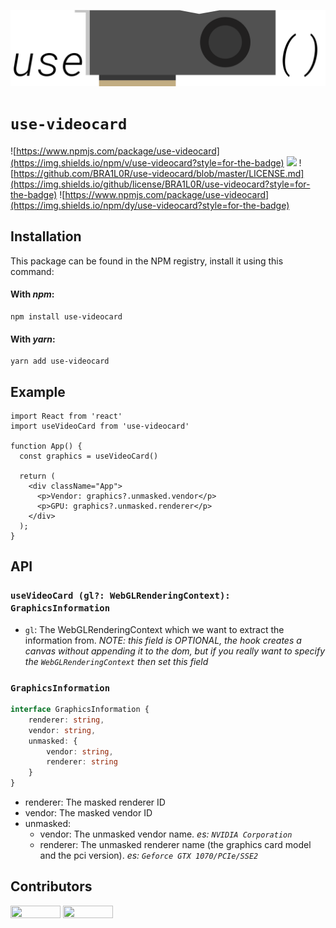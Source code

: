 ![](assets/logo.svg)

# `use-videocard`
![https://www.npmjs.com/package/use-videocard](https://img.shields.io/npm/v/use-videocard?style=for-the-badge)
![](https://img.shields.io/github/languages/code-size/BRA1L0R/use-videocard?style=for-the-badge)
![https://github.com/BRA1L0R/use-videocard/blob/master/LICENSE.md](https://img.shields.io/github/license/BRA1L0R/use-videocard?style=for-the-badge)
![https://www.npmjs.com/package/use-videocard](https://img.shields.io/npm/dy/use-videocard?style=for-the-badge)

## Installation
This package can be found in the NPM registry, install it using this command:
#### With _npm_:
```
npm install use-videocard
```

#### With _yarn_:
```
yarn add use-videocard
```

## Example
```tsx
import React from 'react'
import useVideoCard from 'use-videocard'

function App() {
  const graphics = useVideoCard()

  return (
    <div className="App">
      <p>Vendor: graphics?.unmasked.vendor</p>
      <p>GPU: graphics?.unmasked.renderer</p>
    </div>
  );
}
```

## API
### `useVideoCard (gl?: WebGLRenderingContext): GraphicsInformation`
- `gl`: The WebGLRenderingContext which we want to extract the information from. _NOTE: this field is *OPTIONAL*, the hook creates a canvas without appending it to the dom, but if you really want to specify the `WebGLRenderingContext` then set this field_

### `GraphicsInformation`
```ts
interface GraphicsInformation {
    renderer: string,
    vendor: string,
    unmasked: {
        vendor: string,
        renderer: string
    }
}
```

- renderer: The masked renderer ID
- vendor: The masked vendor ID
- unmasked:
  - vendor: The unmasked vendor name. _es: `NVIDIA Corporation`_
  - renderer: The unmasked renderer name (the graphics card model and the pci version). _es: `Geforce GTX 1070/PCIe/SSE2`_

## Contributors
<a href="https://github.com/BRA1L0R"><img style="height:auto;" alt="" src="https://avatars2.githubusercontent.com/u/17928339?s=460&u=f7f92a4673f1286094c282b3ee7b46076527ac72&v=4" width="80" height="80"><a/>
<a href="https://github.com/talentlessguy"><img style="height:auto;" alt="" src="https://avatars3.githubusercontent.com/u/35937217?s=460&amp;u=d8f2691645359f6499cd3ded31b22c202e08d00e&amp;v=4" width="80" height="80"><a/>

